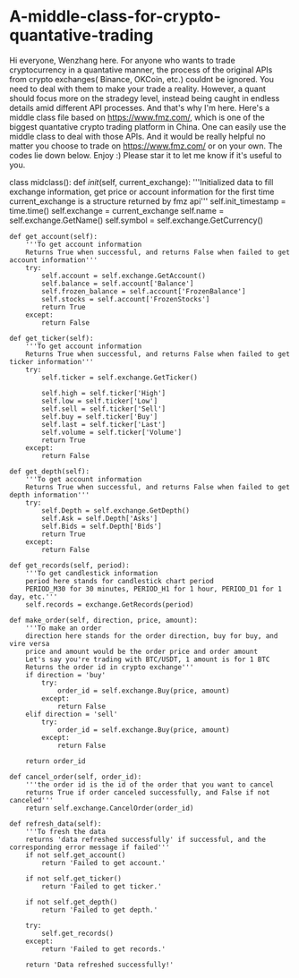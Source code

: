 # A-middle-class-for-crypto-quantative-trading
Hi everyone, Wenzhang here.
For anyone who wants to trade cryptocurrency in a quantative manner, the process of the original APIs from crypto exchanges( Binance, OKCoin, etc.) couldnt be ignored. You need to deal with them to make your trade a reality. However, a quant should focus more on the stradegy level, instead being caught in endless details amid different API processes.
And that's why I'm here. Here's a middle class file based on https://www.fmz.com/, which is one of the biggest quantative crypto trading platform in China. One can easily use the middle class to deal with those APIs. And it would be really helpful no matter you choose to trade on https://www.fmz.com/ or on your own.
The codes lie down below. Enjoy :) Please star it to let me know if it's useful to you.

class midclass():
    def _init_(self, current_exchange):
        '''Initialized data to fill exchange information, get price or account information for the first time
        current_exchange is a structure returned by fmz api'''
        self.init_timestamp = time.time()
        self.exchange = current_exchange
        self.name = self.exchange.GetName()
        self.symbol = self.exchange.GetCurrency()

    def get_account(self):
        '''To get account information
        Returns True when successful, and returns False when failed to get account information'''
        try:
            self.account = self.exchange.GetAccount()
            self.balance = self.account['Balance']
            self.frozen_balance = self.account['FrozenBalance']
            self.stocks = self.account['FrozenStocks']
            return True
        except:
            return False

    def get_ticker(self):
        '''To get account information
        Returns True when successful, and returns False when failed to get ticker information'''
        try:
            self.ticker = self.exchange.GetTicker()

            self.high = self.ticker['High']
            self.low = self.ticker['Low']
            self.sell = self.ticker['Sell']
            self.buy = self.ticker['Buy']
            self.last = self.ticker['Last']
            self.volume = self.ticker['Volume']
            return True
        except:
            return False

    def get_depth(self):
        '''To get account information
        Returns True when successful, and returns False when failed to get depth information'''
        try:
            self.Depth = self.exchange.GetDepth()
            self.Ask = self.Depth['Asks']
            self.Bids = self.Depth['Bids']
            return True
        except:
            return False

    def get_records(self, period):
        '''To get candlestick information
        period here stands for candlestick chart period
        PERIOD_M30 for 30 minutes, PERIOD_H1 for 1 hour, PERIOD_D1 for 1 day, etc.'''
        self.records = exchange.GetRecords(period)

    def make_order(self, direction, price, amount):
        '''To make an order
        direction here stands for the order direction, buy for buy, and vire versa
        price and amount would be the order price and order amount
        Let's say you're trading with BTC/USDT, 1 amount is for 1 BTC
        Returns the order id in crypto exchange'''
        if direction = 'buy'
            try:
                order_id = self.exchange.Buy(price, amount)
            except:
                return False
        elif direction = 'sell'
            try:
                order_id = self.exchange.Buy(price, amount)
            except:
                return False

        return order_id

    def cancel_order(self, order_id):
        '''the order id is the id of the order that you want to cancel
        returns True if order canceled successfully, and False if not canceled'''
        return self.exchange.CancelOrder(order_id)

    def refresh_data(self):
        '''To fresh the data
        returns 'data refreshed successfully' if successful, and the corresponding error message if failed'''
        if not self.get_account()
            return 'Failed to get account.'

        if not self.get_ticker()
            return 'Failed to get ticker.'

        if not self.get_depth()
            return 'Failed to get depth.'

        try:
            self.get_records()
        except:
            return 'Failed to get records.'

        return 'Data refreshed successfully!'
